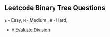 ## Leetcode Binary Tree Questions

`E` - Easy, `M` - Medium , `H` - Hard,

* `M` [Evaluate Division](lc_399_evaluate_division/evaluate_division.py)